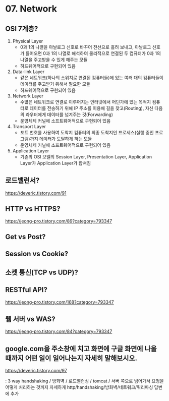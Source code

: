 # 07. Network

## OSI 7계층?

1. Physical Layer
   * 0과 1의 나열을 아날로그 신호로 바꾸어 전선으로 흘려 보내고, 아날로그 신호가 들어오면 0과 1의 나열로 해석하여 물리적으로 연결된 두 컴퓨터가 0과 1의 나열을 주고받을 수 있게 해주는 모듈
   * 하드웨어적으로 구현되어 있음
2. Data-link Layer
   * 같은 네트워크(하나의 스위치로 연결된 컴퓨터들)에 있는 여러 대의 컴퓨터들이 데이터를 주고받기 위해서 필요한 모듈
   * 하드웨어적으로 구현되어 있음
3. Network Layer
   * 수많은 네트워크로 연결로 이루어지는 인터넷에서 어딘가에 있는 목적지 컴퓨터로 데이터를 전송하기 위해 IP 주소를 이용해 길을 찾고(Routing), 자신 다음의 라우터에게 데이터를 넘겨주는 것(Forwarding)
   * 운영체제 커널에 소프트웨어적으로 구현되어 있음
4. Transport Layer
   * 포트 번호를 사용하여 도착지 컴퓨터의 최종 도착지인 프로세스(실행 중인 프로그램)까지 데이터가 도달하게 하는 모듈
   * 운영체제 커널에 소프트웨어적으로 구현되어 있음
5. Application Layer
   * 기존의 OSI 모델의 Session Layer, Presentation Layer, Application Layer가 Application Layer가 합쳐짐



## 로드밸런서?

https://deveric.tistory.com/91



## HTTP vs HTTPS?

https://jeong-pro.tistory.com/89?category=793347



## Get vs Post?



## Session vs Cookie?



## 소켓 통신(TCP vs UDP)?



## RESTful API?

https://jeong-pro.tistory.com/168?category=793347



## 웹 서버 vs WAS?

https://jeong-pro.tistory.com/84?category=793347



## google.com을 주소창에 치고 화면에 구글 화면에 나올 때까지 어떤 일이 일어나는지 자세히 말해보시오.

https://deveric.tistory.com/97

: 3 way handshaking / 방화벽 / 로드밸런싱 / tomcat / 서버 쪽으로 넘어가서 요청을 어떻게 처리하는 것까지 자세하게 http/handshaking/방화벽/네트워크/쿼리파싱 답변에 추가